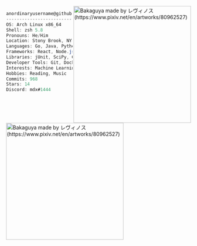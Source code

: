 

<img align="right" src="https://wallpapercave.com/wp/wp4253036.jpg" alt="Bakaguya made by レヴィノス (https://www.pixiv.net/en/artworks/80962527)" width="320" /> 

```csharp
anordinaryusername@github
-------------------------
OS: Arch Linux x86_64
Shell: zsh 5.8
Pronouns: He/Him
Location: Stony Brook, NY
Languages: Go, Java, Python, C/C++, SQL, JavaScript, HTML/CSS, R, Kotlin, Rust, Ruby, C#
Frameworks: React, Node.js, Flask, Micronaut, Springboot, Gin
Libraries: jUnit, SciPy, OpenCV, scikit-learn, pandas, NumPy, Matplotlib, BeautifulSoup, pytorch, sklearn, selenium
Developer Tools: Git, Docker, Google Cloud Platform, AWS, VS Code, R Studio, Jupyter, Colab, VSCode
Interests: Machine Learning, Artificial Intelligence, Computer Vision, Data Science, Data Analysis
Hobbies: Reading, Music
Commits: 968
Stars: 14
Discord: mdx#1444
```


<img align="left" src="https://wallpapercave.com/wp/wp5025164.jpg" alt="Bakaguya made by レヴィノス (https://www.pixiv.net/en/artworks/80962527)" width="320" /> 
